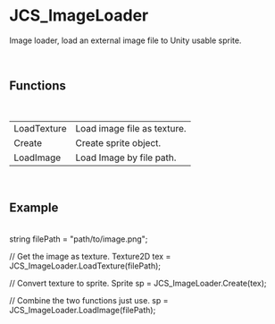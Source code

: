 <!--
   - $File: JCS_ImageLoader.html $
   - $Date: 2018-10-01 03:14:24 $
   - $Revision: $
   - $Creator: Jen-Chieh Shen $
   - $Notice: See LICENSE.txt for modification and distribution information
   -                   Copyright © 2018 by Shen, Jen-Chieh $
-->


<div id="content-header">
  <h1>JCS_ImageLoader</h1>
</div>

<p>
  Image loader, load an external image file to Unity usable sprite.
</p>


<br/>
<h2>Functions</h2>
<br/>

<table>
  <tr>
    <td>LoadTexture</td>
    <td>Load image file as texture.</td>
  </tr>
  <tr>
    <td>Create</td>
    <td>Create sprite object.</td>
  </tr>
  <tr>
    <td>LoadImage</td>
    <td>Load Image by file path.</td>
  </tr>
</table>


<br/>
<h2>Example</h2>
<br/>

<div class="code-block">
  string filePath = "path/to/image.png";

  // Get the image as texture.
  Texture2D tex = JCS_ImageLoader.LoadTexture(filePath);

  // Convert texture to sprite.
  Sprite sp = JCS_ImageLoader.Create(tex);

  // Combine the two functions just use.
  sp = JCS_ImageLoader.LoadImage(filePath);
  
</div>
